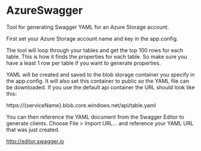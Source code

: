 # AzureSwagger
Tool for generating Swagger YAML for an Azure Storage account.

First set your Azure Storage account name and key in the app.config.

The tool will loop through your tables and get the top 100 rows for each table. This is how it finds the properties for each table. So make sure you have a least 1 row per table if you want to generate properties.

YAML will be created and saved to the blob storage container you specify in the app.config. It will also set this container to public so the YAML file can be downloaded. If you use the default api container the URL should look like this:

https://{serviceName}.blob.core.windows.net/api/table.yaml

You can then reference the YAML document from the Swagger Editor to generate clients. Choose File > Import URL... and reference your YAML URL that was just created.

http://editor.swagger.io
